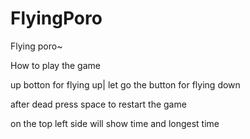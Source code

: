 # FlyingPoro
Flying poro~

How to play the game

up botton for flying up|
let go the button for flying down

after dead press space to restart the game

on the top left side will show time and longest time
